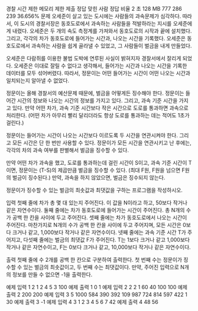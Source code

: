 경찰
시간 제한	메모리 제한	제출	정답	맞힌 사람	정답 비율
2 초	128 MB	777	286	239	36.656%
문제
오세준이 살고 있는 도시에는 사람들의 과속문제가 심각하다. 따라서, 이 도시의 경찰서장은 동호도로에서 과속하는 사람들을 적발하라는 지시를 오세준에게 내렸다. 오세준은 두 개의 속도 측정계를 가져와서 동호도로의 시작과 끝에 설치했다. 그리고, 각각의 차가 동호도로에 들어가는 시간과, 나오는 시간을 기록했다. 오세준은 동호도로에서 과속하는 사람을 쉽게 골라낼 수 있었고, 그 사람들이 벌금을 내게 만들었다.

오세준은 다람쥐를 이용한 불법 도박에 연루된 사실이 밝혀지자 경찰서에서 잘리게 되었다. 오세준은 이대로 잘릴 수 없다고 생각해서, 들어가는 시간과 나오는 시간을 기록한 데이터를 모두 섞어버렸다. 따라서, 정문이는 어떤 들어가는 시간이 어떤 나오는 시간과 일치되는지 알아낼 수 없었다.

정문이는 올해 경찰서의 예산문제 때문에, 벌금을 어떻게든 징수해야 한다. 정문이는 들어간 시간의 정보와 나오는 시간의 정보를 가지고 있다. 그리고, 과속 기준 시간을 가지고 있다. 만약 어떤 차가, 과속 기준 시간보다 작은 시간으로 도로를 통과하면 과속으로 처리한다. (어떤 차가 아무리 빨리 달리더라도 항상 도로를 통과하는 데는 적어도 1초가 걸린다.)

정문이는 들어가는 시간이 나오는 시간보다 이르도록 두 시간을 연관시켜야 한다. 그리고 모든 시간은 단 한 번만 사용할 수 있다. 정문이가 모든 시간을 연관시키고 난 후에는, 각각의 차의 과속 여부를 판별해서 벌금을 징수할 수 있다.

만약 어떤 차가 과속을 했고, 도로를 통과하는데 걸린 시간이 S이고, 과속 기준 시간이 T이면, 정문이는 (T-S)의 제곱만큼 벌금을 징수할 수 있다. (최대 F원, F원을 넘으면 F원의 벌금이 징수된다.) 만약, 과속을 하지 않았으면, 벌금은 징수되지 않는다.

정문이가 징수할 수 있는 벌금의 최솟값과 최댓값을 구하는 프로그램을 작성하시오.

입력
첫째 줄에 차가 총 몇 대 있는지 주어진다. 이 값을 N이라고 하고, 50보다 작거나 같은 자연수이다. 둘째 줄에는 차가 동호도로에 들어가는 시간이 주어진다. 총 N개의 수가 공백 한 칸을 사이에 두고 주어진다. 셋째 줄에는 차가 동호도로에서 나오는 시간이 주어진다. 마찬가지로 N개의 수가 공백 한 칸을 사이에 두고 주어지며, 모든 시간은 0보다 크거나 같고, 1,000보다 작거나 같은 자연수이다. 넷째 줄에는 과속 기준 시간 T가 주어지고, 다섯째 줄에는 벌금의 최댓값 F가 주어진다. T는 1보다 크거나 같고 1,000보다 작거나 같은 자연수이고, F는 0보다 크거나 같고, 10,000보다 작거나 같은 자연수이다.

출력
첫째 줄에 수 2개를 공백 한 칸으로 구분하여 출력한다. 첫 번째 수는 정문이가 징수할 수 있는 벌금의 최솟값이고, 두 번째 수는 최댓값이다. 만약, 주어진 입력으로 N개의 정보를 만들 수 없으면 -1을 출력한다.

예제 입력 1 
2
1 2
4 5
3
100
예제 출력 1 
0 1
예제 입력 2 
2
2 1
60 40
100
100
예제 출력 2 
200 200
예제 입력 3 
5
1000 584 390 392 109
987 724 814 597 422
1
30
예제 출력 3 
-1
예제 입력 4 
3
1 2 3
4 5 6
7
42
예제 출력 4 
48 56